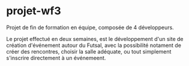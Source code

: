 # projet-wf3

Projet de fin de formation en équipe, composée de 4 développeurs.

Le projet effectué en deux semaines, est le développement d'un site de création d'événement autour du Futsal, avec la possibilité notament de créer des rencontres, choisir la salle adéquate, ou tout simplement s'inscrire directement à un événemeent.
